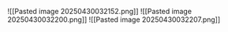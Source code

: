 ![[Pasted image 20250430032152.png]]
![[Pasted image 20250430032200.png]]
![[Pasted image 20250430032207.png]]


